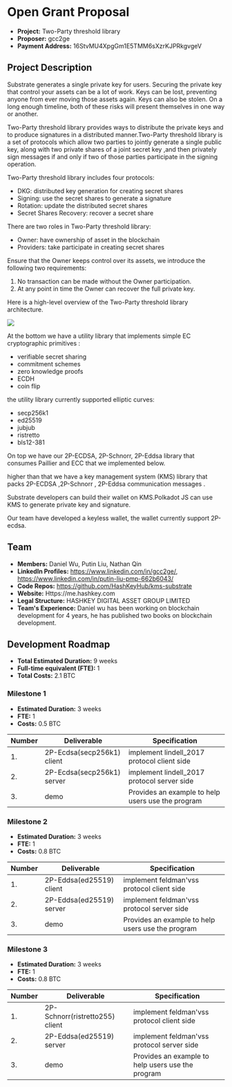 # Open Grant Proposal

* **Project:** Two-Party threshold library
* **Proposer:** gcc2ge
* **Payment Address:** 16StvMU4XpgGm1E5TMM6sXzrKJPRkgvgeV

## Project Description 

Substrate generates a single private key for users. Securing the private key that control your assets can be a lot of work. Keys can be lost, preventing anyone from ever moving those assets again. Keys can also be stolen.  On a long enough timeline, both of these risks will present themselves in one way or another. 

Two-Party threshold library provides ways to distribute the private keys and to produce signatures in a distributed manner.Two-Party threshold library is a set of protocols which allow two parties to jointly generate a single public key, along with two private shares of a joint secret key ,and then privately sign messages if and only if two of those parties participate in the signing operation.

Two-Party threshold library includes four protocols:

- DKG: distributed key generation for creating secret shares
- Signing: use the secret shares to generate a signature
- Rotation: update the distributed secret shares
- Secret Shares Recovery:  recover a secret share

There are two roles in Two-Party threshold library:
- Owner: have ownership of asset in the blockchain
- Providers: take participate in creating secret shares

Ensure that the Owner keeps control over its assets, we introduce the following two requirements:

1. No transaction can be made without the Owner participation.
2. At any point in time the Owner can recover the full private key.

Here is a high-level overview of the Two-Party threshold library architecture.

![](https://i.loli.net/2020/08/21/8WsD1CmHXEAnxoU.jpg)

At the bottom we have a utility library that implements simple EC cryptographic primitives :

- verifiable secret sharing
- commitment schemes
- zero knowledge proofs
- ECDH
- coin flip

the utility library currently supported elliptic curves:

- secp256k1
- ed25519
- jubjub
- ristretto
- bls12-381

On top we have our 2P-ECDSA, 2P-Schnorr, 2P-Eddsa library  that consumes Paillier and ECC that we implemented below.

higher than that we have a key management system (KMS) library  that packs 2P-ECDSA ,2P-Schnorr , 2P-Eddsa communication messages . 

Substrate developers can build their wallet on KMS.Polkadot JS can use KMS to generate private key and signature.

Our team have developed a keyless wallet, the wallet currently support 2P-ecdsa.




## Team 

* **Members:** Daniel Wu, Putin Liu, Nathan Qin
* **LinkedIn Profiles:** https://www.linkedin.com/in/gcc2ge/, https://www.linkedin.com/in/putin-liu-pmp-662b6043/
* **Code Repos:** https://github.com/HashKeyHub/kms-substrate
* **Website:**	 Https://me.hashkey.com
* **Legal Structure:**  HASHKEY DIGITAL ASSET GROUP LIMITED
* **Team's Experience:** Daniel wu has been working on blockchain development for 4 years, he has published two books on blockchain development.

## Development Roadmap 

* **Total Estimated Duration:** 9 weeks
* **Full-time equivalent (FTE):**  1
* **Total Costs:** 2.1 BTC

### Milestone 1

* **Estimated Duration:** 3 weeks 
* **FTE:**  1
* **Costs:** 0.5 BTC

| Number | Deliverable | Specification | 
| ------------- | ------------- | ------------- |
| 1. | 2P-Ecdsa(secp256k1) client| implement lindell_2017 protocol client side|  
| 2.  | 2P-Ecdsa(secp256k1) server |implement lindell_2017 protocol server side|  
| 3.  | demo | Provides an example to help users use the program |  

### Milestone 2

* **Estimated Duration:** 3 weeks 
* **FTE:**  1
* **Costs:** 0.8 BTC


| Number | Deliverable | Specification | 
| ------------- | ------------- | ------------- |
| 1. | 2P-Eddsa(ed25519) client|  implement feldman'vss protocol  client side|  
| 2.  | 2P-Eddsa(ed25519) server |implement feldman'vss protocol  server side|  
| 3.  | demo | Provides an example to help users use the program |  

### Milestone 3

* **Estimated Duration:** 3 weeks 
* **FTE:**  1
* **Costs:** 0.8 BTC


| Number | Deliverable | Specification | 
| ------------- | ------------- | ------------- |
| 1. | 2P-Schnorr(ristretto255) client | implement feldman'vss protocol client side| 
| 2.  | 2P-Eddsa(ed25519) server |implement feldman'vss protocol  server side|   
| 3.  | demo | Provides an example to help users use the program |  





